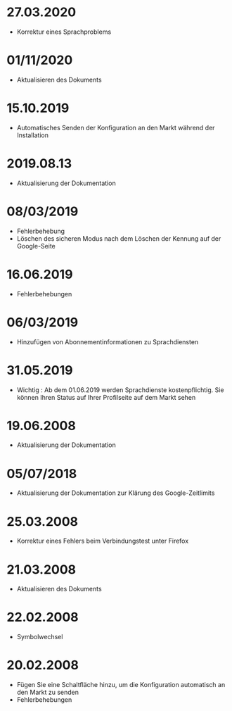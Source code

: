 # 27.03.2020

- Korrektur eines Sprachproblems

# 01/11/2020

- Aktualisieren des Dokuments

# 15.10.2019

- Automatisches Senden der Konfiguration an den Markt während der Installation

# 2019.08.13

- Aktualisierung der Dokumentation

# 08/03/2019

- Fehlerbehebung
- Löschen des sicheren Modus nach dem Löschen der Kennung auf der Google-Seite

# 16.06.2019

- Fehlerbehebungen

# 06/03/2019

- Hinzufügen von Abonnementinformationen zu Sprachdiensten

# 31.05.2019

- Wichtig : Ab dem 01.06.2019 werden Sprachdienste kostenpflichtig. Sie können Ihren Status auf Ihrer Profilseite auf dem Markt sehen

# 19.06.2008

- Aktualisierung der Dokumentation

# 05/07/2018

- Aktualisierung der Dokumentation zur Klärung des Google-Zeitlimits

# 25.03.2008

- Korrektur eines Fehlers beim Verbindungstest unter Firefox

# 21.03.2008

- Aktualisieren des Dokuments

# 22.02.2008

- Symbolwechsel

# 20.02.2008

- Fügen Sie eine Schaltfläche hinzu, um die Konfiguration automatisch an den Markt zu senden
- Fehlerbehebungen
